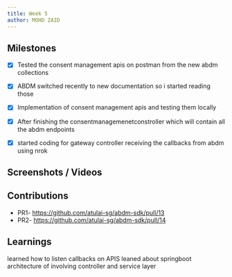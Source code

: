 ```yaml
---
title: Week 5
author: MOHD ZAID
---
```


## Milestones

- [x] Tested the consent management apis on postman from the new abdm collections
- [x] ABDM switched recently to new documentation so i started reading those

- [x] Implementation of consent management apis and testing them locally
- [x] After finishing the consentmanagemenetconstroller which will contain all the abdm endpoints
- [x] started coding for gateway controller receiving the callbacks from abdm using nrok

## Screenshots / Videos

## Contributions

- PR1- https://github.com/atulai-sg/abdm-sdk/pull/13
- PR2- https://github.com/atulai-sg/abdm-sdk/pull/14

## Learnings

learned how to listen callbacks on APIS
leaned about springboot architecture of involving controller and service layer
